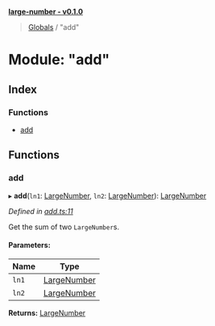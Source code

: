 **[large-number - v0.1.0](../README.md)**

> [Globals](../globals.md) / "add"

# Module: "add"

## Index

### Functions

* [add](_add_.md#add)

## Functions

### add

▸ **add**(`ln1`: [LargeNumber](../interfaces/_types_.largenumber.md), `ln2`: [LargeNumber](../interfaces/_types_.largenumber.md)): [LargeNumber](../interfaces/_types_.largenumber.md)

*Defined in [add.ts:11](https://github.com/zimmed/large-number/blob/a666e8f/src/add.ts#L11)*

Get the sum of two `LargeNumber`s.

#### Parameters:

Name | Type |
------ | ------ |
`ln1` | [LargeNumber](../interfaces/_types_.largenumber.md) |
`ln2` | [LargeNumber](../interfaces/_types_.largenumber.md) |

**Returns:** [LargeNumber](../interfaces/_types_.largenumber.md)
